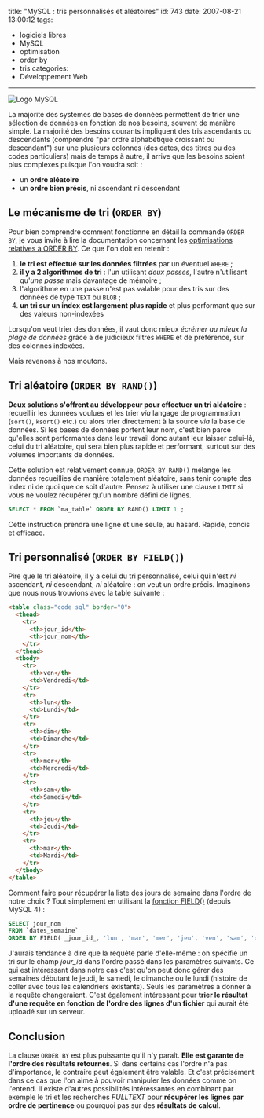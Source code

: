 title: "MySQL : tris personnalisés et aléatoires"
id: 743
date: 2007-08-21 13:00:12
tags:
- logiciels libres
- MySQL
- optimisation
- order by
- tris
categories:
- Développement Web
---

![Logo MySQL](/images/2007/08/powered-by-mysql-167x86.png)

La majorité des systèmes de bases de données permettent de trier une sélection de données en fonction de nos besoins, souvent de manière simple. La majorité des besoins courants impliquent des tris ascendants ou descendants (comprendre "par ordre alphabétique croissant ou descendant") sur une plusieurs colonnes (des dates, des titres ou des codes particuliers) mais de temps à autre, il arrive que les  besoins soient plus complexes puisque l'on voudra soit :

*   un **ordre aléatoire**
*   un **ordre bien précis**, ni ascendant ni descendant

<!--more-->

## Le mécanisme de tri (`ORDER BY`)

Pour bien comprendre comment fonctionne en détail la commande `ORDER BY`, je vous invite à lire la documentation concernant les [optimisations relatives à ORDER BY](http://dev.mysql.com/doc/refman/5.1/en/order-by-optimization.html). Ce que l'on doit en retenir :

1.  **le tri est effectué sur les données filtrées** par un éventuel `WHERE` ;
2.  **il y a 2 algorithmes de tri** : l'un utilisant _deux passes_, l'autre n'utilisant qu'_une passe_ mais davantage de mémoire ;
3.  l'algorithme en une passe n'est pas valable pour des tris sur des données de type `TEXT` ou `BLOB` ;
4.  **un tri sur un index est largement plus rapide** et plus performant que sur des valeurs non-indexées

Lorsqu'on veut trier des données, il vaut donc mieux _écrémer au mieux la plage de données_ grâce à de judicieux filtres `WHERE` et de préférence, sur des colonnes indexées.

Mais revenons à nos moutons.

## Tri aléatoire (`ORDER BY RAND()`)

**Deux solutions s'offrent au développeur pour effectuer un tri aléatoire** : recueillir les données voulues et les trier _via_ langage de programmation (`sort()`, `ksort()` etc.) ou alors trier directement à la source _via_ la base de données.
Si les bases de données portent leur nom, c'est bien parce qu'elles sont performantes dans leur travail donc autant leur laisser celui-là, celui du tri aléatoire, qui sera bien plus rapide et performant, surtout sur des volumes importants de données.

Cette solution est relativement connue, `ORDER BY RAND()` mélange les données recueillies de manière totalement aléatoire, sans tenir compte des index ni de quoi que ce soit d'autre. Pensez à utiliser une clause `LIMIT` si vous ne voulez récupérer qu'un nombre défini de lignes.

```sql
SELECT * FROM `ma_table` ORDER BY RAND() LIMIT 1 ;
```

Cette instruction prendra une ligne et une seule, au hasard. Rapide, concis et efficace.

## Tri personnalisé (`ORDER BY FIELD()`)

Pire que le tri aléatoire, il y a celui du tri personnalisé, celui qui n'est _ni_ ascendant, _ni_ descendant, _ni_ aléatoire : on veut un ordre précis. Imaginons que nous nous trouvions avec la table  suivante :

```html
<table class="code sql" border="0">
  <thead>
    <tr>
      <th>jour_id</th>
      <th>jour_nom</th>
    </tr>
  </thead>
  <tbody>
    <tr>
      <th>ven</th>
      <td>Vendredi</td>
    </tr>
    <tr>
      <th>lun</th>
      <td>Lundi</td>
    </tr>
    <tr>
      <th>dim</th>
      <td>Dimanche</td>
    </tr>
    <tr>
      <th>mer</th>
      <td>Mercredi</td>
    </tr>
    <tr>
      <th>sam</th>
      <td>Samedi</td>
    </tr>
    <tr>
      <th>jeu</th>
      <td>Jeudi</td>
    </tr>
    <tr>
      <th>mar</th>
      <td>Mardi</td>
    </tr>
  </tbody>
</table>
```

Comment faire pour récupérer la liste des jours de semaine dans l'ordre de notre choix ? Tout simplement en utilisant la [fonction FIELD()](http://dev.mysql.com/doc/refman/5.1/en/string-functions.html#function_field) (depuis MySQL 4) :

```sql
SELECT jour_nom
FROM `dates_semaine`
ORDER BY FIELD( _jour_id_, 'lun', 'mar', 'mer', 'jeu', 'ven', 'sam', 'dim' ) ;
```

J'aurais tendance à dire que la requête parle d'elle-même : on spécifie un tri sur le champ _jour_id_ dans l'ordre passé dans les paramètres suivants.
Ce qui est intéressant dans notre cas c'est qu'on peut donc gérer des semaines débutant le jeudi, le samedi, le dimanche ou le lundi (histoire de coller avec tous les calendriers existants). Seuls les paramètres à donner à la requête changeraient.
C'est également intéressant pour **trier le résultat d'une requête en fonction de l'ordre des lignes d'un fichier** qui aurait été uploadé sur un serveur.

## Conclusion

La clause `ORDER BY` est plus puissante qu'il n'y paraît. **Elle est garante de l'ordre des résultats retournés**. Si dans certains cas l'ordre n'a pas d'importance, le contraire peut également être valable. Et c'est précisément dans ce cas que l'on aime à pouvoir manipuler les données comme on l'entend.
Il existe d'autres possibilités intéressantes en combinant par exemple le tri et les recherches _FULLTEXT_ pour **récupérer les lignes par ordre de pertinence** ou pourquoi pas sur des **résultats de calcul**.

